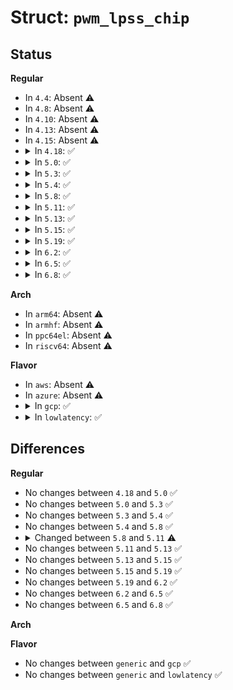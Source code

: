 # Struct: <code>pwm_lpss_chip</code>

## Status
<b>Regular</b>
<ul>
<li>
In <code>4.4</code>: Absent ⚠️
</li>
<li>
In <code>4.8</code>: Absent ⚠️
</li>
<li>
In <code>4.10</code>: Absent ⚠️
</li>
<li>
In <code>4.13</code>: Absent ⚠️
</li>
<li>
In <code>4.15</code>: Absent ⚠️
</li>
<li>
<details>
<summary>In <code>4.18</code>: ✅</summary>

```c
struct pwm_lpss_chip {
    struct pwm_chip chip;
    void *regs;
    const struct pwm_lpss_boardinfo *info;
    u32 saved_ctrl[4];
};
```
</details>
</li>
<li>
<details>
<summary>In <code>5.0</code>: ✅</summary>

```c
struct pwm_lpss_chip {
    struct pwm_chip chip;
    void *regs;
    const struct pwm_lpss_boardinfo *info;
    u32 saved_ctrl[4];
};
```
</details>
</li>
<li>
<details>
<summary>In <code>5.3</code>: ✅</summary>

```c
struct pwm_lpss_chip {
    struct pwm_chip chip;
    void *regs;
    const struct pwm_lpss_boardinfo *info;
    u32 saved_ctrl[4];
};
```
</details>
</li>
<li>
<details>
<summary>In <code>5.4</code>: ✅</summary>

```c
struct pwm_lpss_chip {
    struct pwm_chip chip;
    void *regs;
    const struct pwm_lpss_boardinfo *info;
    u32 saved_ctrl[4];
};
```
</details>
</li>
<li>
<details>
<summary>In <code>5.8</code>: ✅</summary>

```c
struct pwm_lpss_chip {
    struct pwm_chip chip;
    void *regs;
    const struct pwm_lpss_boardinfo *info;
    u32 saved_ctrl[4];
};
```
</details>
</li>
<li>
<details>
<summary>In <code>5.11</code>: ✅</summary>

```c
struct pwm_lpss_chip {
    struct pwm_chip chip;
    void *regs;
    const struct pwm_lpss_boardinfo *info;
};
```
</details>
</li>
<li>
<details>
<summary>In <code>5.13</code>: ✅</summary>

```c
struct pwm_lpss_chip {
    struct pwm_chip chip;
    void *regs;
    const struct pwm_lpss_boardinfo *info;
};
```
</details>
</li>
<li>
<details>
<summary>In <code>5.15</code>: ✅</summary>

```c
struct pwm_lpss_chip {
    struct pwm_chip chip;
    void *regs;
    const struct pwm_lpss_boardinfo *info;
};
```
</details>
</li>
<li>
<details>
<summary>In <code>5.19</code>: ✅</summary>

```c
struct pwm_lpss_chip {
    struct pwm_chip chip;
    void *regs;
    const struct pwm_lpss_boardinfo *info;
};
```
</details>
</li>
<li>
<details>
<summary>In <code>6.2</code>: ✅</summary>

```c
struct pwm_lpss_chip {
    struct pwm_chip chip;
    void *regs;
    const struct pwm_lpss_boardinfo *info;
};
```
</details>
</li>
<li>
<details>
<summary>In <code>6.5</code>: ✅</summary>

```c
struct pwm_lpss_chip {
    struct pwm_chip chip;
    void *regs;
    const struct pwm_lpss_boardinfo *info;
};
```
</details>
</li>
<li>
<details>
<summary>In <code>6.8</code>: ✅</summary>

```c
struct pwm_lpss_chip {
    struct pwm_chip chip;
    void *regs;
    const struct pwm_lpss_boardinfo *info;
};
```
</details>
</li>
</ul>
<b>Arch</b>
<ul>
<li>
In <code>arm64</code>: Absent ⚠️
</li>
<li>
In <code>armhf</code>: Absent ⚠️
</li>
<li>
In <code>ppc64el</code>: Absent ⚠️
</li>
<li>
In <code>riscv64</code>: Absent ⚠️
</li>
</ul>
<b>Flavor</b>
<ul>
<li>
In <code>aws</code>: Absent ⚠️
</li>
<li>
In <code>azure</code>: Absent ⚠️
</li>
<li>
<details>
<summary>In <code>gcp</code>: ✅</summary>

```c
struct pwm_lpss_chip {
    struct pwm_chip chip;
    void *regs;
    const struct pwm_lpss_boardinfo *info;
    u32 saved_ctrl[4];
};
```
</details>
</li>
<li>
<details>
<summary>In <code>lowlatency</code>: ✅</summary>

```c
struct pwm_lpss_chip {
    struct pwm_chip chip;
    void *regs;
    const struct pwm_lpss_boardinfo *info;
    u32 saved_ctrl[4];
};
```
</details>
</li>
</ul>

## Differences
<b>Regular</b>
<ul>
<li>
No changes between <code>4.18</code> and <code>5.0</code> ✅
</li>
<li>
No changes between <code>5.0</code> and <code>5.3</code> ✅
</li>
<li>
No changes between <code>5.3</code> and <code>5.4</code> ✅
</li>
<li>
No changes between <code>5.4</code> and <code>5.8</code> ✅
</li>
<li>
<details>
<summary>Changed between <code>5.8</code> and <code>5.11</code> ⚠️</summary>
<ul>
<li>
<b>Field removed. </b>
<code>u32 saved_ctrl[4]</code>
</li>
</ul>
</details>
</li>
<li>
No changes between <code>5.11</code> and <code>5.13</code> ✅
</li>
<li>
No changes between <code>5.13</code> and <code>5.15</code> ✅
</li>
<li>
No changes between <code>5.15</code> and <code>5.19</code> ✅
</li>
<li>
No changes between <code>5.19</code> and <code>6.2</code> ✅
</li>
<li>
No changes between <code>6.2</code> and <code>6.5</code> ✅
</li>
<li>
No changes between <code>6.5</code> and <code>6.8</code> ✅
</li>
</ul>
<b>Arch</b>
<ul>
</ul>
<b>Flavor</b>
<ul>
<li>
No changes between <code>generic</code> and <code>gcp</code> ✅
</li>
<li>
No changes between <code>generic</code> and <code>lowlatency</code> ✅
</li>
</ul>

